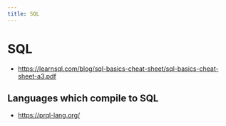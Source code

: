 ```yaml
---
title: SQL
---
```


# SQL

- https://learnsql.com/blog/sql-basics-cheat-sheet/sql-basics-cheat-sheet-a3.pdf

## Languages which compile to SQL

- https://prql-lang.org/

